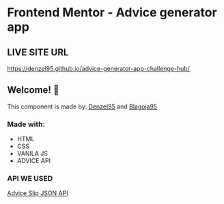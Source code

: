 # Frontend Mentor - Advice generator app

## LIVE SITE URL
https://denzel95.github.io/advice-generator-app-challenge-hub/

## Welcome! 👋

This component is made by: [Denzel95](https://github.com/Denzel95) and [Blagoja95](https://github.com/Blagoja95)

### Made with:

- HTML
- CSS
- VANILA JS
- ADVICE API

### API WE USED
[Advice Slip JSON API](https://api.adviceslip.com/)
